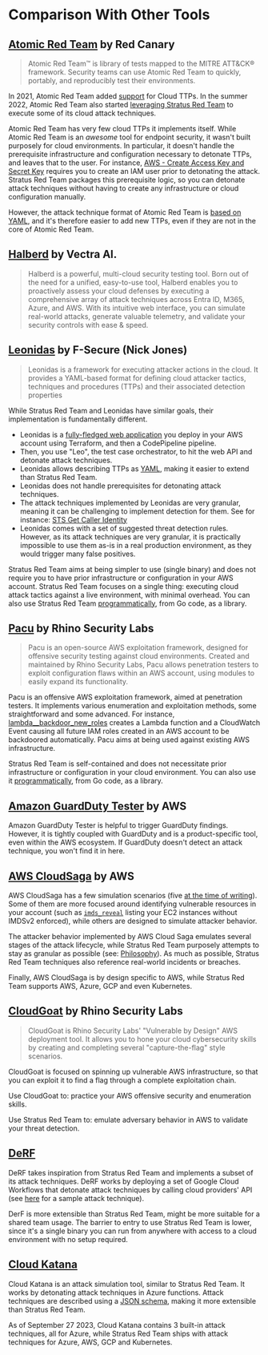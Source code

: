 # Comparison With Other Tools

## [Atomic Red Team](https://github.com/redcanaryco/atomic-red-team) by Red Canary

> Atomic Red Team™ is library of tests mapped to the MITRE ATT&CK® framework. Security teams can use Atomic Red Team to quickly, portably, and reproducibly test their environments.

In 2021, Atomic Red Team added [support](https://redcanary.com/blog/art-cloud-containers/) for Cloud TTPs. In the summer 2022, Atomic Red Team also started [leveraging Stratus Red Team](https://github.com/search?q=repo%3Aredcanaryco%2Fatomic-red-team%20%22stratus%20red%20team%22&type=code) to execute some of its cloud attack techniques.

Atomic Red Team has very few cloud TTPs it implements itself. While Atomic Red Team is an *awesome* tool for endpoint security, it wasn't built purposely for cloud environments.
In particular, it doesn't handle the prerequisite infrastructure and configuration necessary to detonate TTPs, and leaves that to the user. 
For instance, [AWS - Create Access Key and Secret Key](https://github.com/redcanaryco/atomic-red-team/blob/7576aff377781ba3546c0835e48bffc980b4cbc8/atomics/T1098.001/T1098.001.md#atomic-test-3---aws---create-access-key-and-secret-key) requires you to create an IAM user prior to detonating the attack. Stratus Red Team packages this prerequisite logic, so you can detonate attack techniques without having to create any infrastructure or cloud configuration manually.

However, the attack technique format of Atomic Red Team is [based on YAML](https://github.com/redcanaryco/atomic-red-team/blob/7576aff377781ba3546c0835e48bffc980b4cbc8/atomics/T1098.001/T1098.001.yaml#L169-L196), and it's therefore easier to add new TTPs, even if they are not in the core of Atomic Red Team.


## [Halberd](https://github.com/vectra-ai-research/Halberd) by Vectra AI.

> Halberd is a powerful, multi-cloud security testing tool. Born out of the need for a unified, easy-to-use tool, Halberd enables you to proactively assess your cloud defenses by executing a comprehensive array of attack techniques across Entra ID, M365, Azure, and AWS. With its intuitive web interface, you can simulate real-world attacks, generate valuable telemetry, and validate your security controls with ease & speed.


## [Leonidas](https://github.com/FSecureLABS/leonidas) by F-Secure (Nick Jones)

> Leonidas is a framework for executing attacker actions in the cloud. It provides a YAML-based format for defining cloud attacker tactics, techniques and procedures (TTPs) and their associated detection properties

While Stratus Red Team and Leonidas have similar goals, their implementation is fundamentally different.

- Leonidas is a [fully-fledged web application](https://github.com/FSecureLABS/leonidas/blob/master/docs/deploying-leonidas.md) you deploy in your AWS account using Terraform, and then a CodePipeline pipeline.
- Then, you use "Leo", the test case orchestrator, to hit the web API and detonate attack techniques. 
- Leonidas allows describing TTPs as [YAML](https://github.com/FSecureLABS/leonidas/blob/master/definitions/execution/modify-lambda-function-code.yml), making it easier to extend than Stratus Red Team. 
- Leonidas does not handle prerequisites for detonating attack techniques.
- The attack techniques implemented by Leonidas are very granular, meaning it can be challenging to implement detection for them. See for instance: [STS Get Caller Identity](http://detectioninthe.cloud/discovery/sts_get_caller_identity/)
- Leonidas comes with a set of suggested threat detection rules. However, as its attack techniques are very granular, it is practically impossible to use them as-is in a real production environment, as they would trigger many false positives.

Stratus Red Team aims at being simpler to use (single binary) and does not require you to have prior infrastructure or configuration in your AWS account. Stratus Red Team focuses on a single thing: executing cloud attack tactics against a live environment, with minimal overhead. You can also use Stratus Red Team [programmatically](user-guide/programmatic-usage.md), from Go code, as a library.

## [Pacu](https://github.com/RhinoSecurityLabs/pacu) by Rhino Security  Labs

> Pacu is an open-source AWS exploitation framework, designed for offensive security testing against cloud environments. Created and maintained by Rhino Security Labs, Pacu allows penetration testers to exploit configuration flaws within an AWS account, using modules to easily expand its functionality.

Pacu is an offensive AWS exploitation framework, aimed at penetration testers. It implements various enumeration and exploitation methods, some straightforward and some advanced. For instance, [lambda__backdoor_new_roles](https://github.com/RhinoSecurityLabs/pacu/blob/master/pacu/modules/lambda__backdoor_new_roles/main.py) creates a Lambda function and a CloudWatch Event causing all future IAM roles created in an AWS account to be backdoored automatically. Pacu aims at being used against existing AWS infrastructure. 

Stratus Red Team is self-contained and does not necessitate prior infrastructure or configuration in your cloud environment. You can also use it [programmatically](user-guide/programmatic-usage.md), from Go code, as a library.

## [Amazon GuardDuty Tester](https://github.com/awslabs/amazon-guardduty-tester) by AWS

Amazon GuardDuty Tester is helpful to trigger GuardDuty findings. However, it is tightly coupled with GuardDuty and is a product-specific tool, even within the AWS ecosystem.
If GuardDuty doesn't detect an attack technique, you won't find it in here.

## [AWS CloudSaga](https://github.com/awslabs/aws-cloudsaga) by AWS

AWS CloudSaga has a few simulation scenarios (five [at the time of writing](https://github.com/awslabs/aws-cloudsaga/tree/e4f065a8bb7558af94768301f41f7679ea9baa8b)). Some of them are more focused around identifying vulnerable resources in your account (such as [`imds_reveal`](https://github.com/awslabs/aws-cloudsaga/blob/e4f065a8bb7558af94768301f41f7679ea9baa8b/cloudsaga/scenarios/imds_reveal.py) listing your EC2 instances without IMDSv2 enforced), while others are designed to simulate attacker behavior.

The attacker behavior implemented by AWS Cloud Saga emulates several stages of the attack lifecycle, while Stratus Red Team purposely attempts to stay as granular as possible (see: [Philosophy](https://stratus-red-team.cloud/attack-techniques/philosophy/)). As much as possible, Stratus Red Team techniques also reference real-world incidents or breaches.

Finally, AWS CloudSaga is by design specific to AWS, while Stratus Red Team supports AWS, Azure, GCP and even Kubernetes.

## [CloudGoat](https://github.com/RhinoSecurityLabs/cloudgoat) by Rhino Security Labs

> CloudGoat is Rhino Security Labs' "Vulnerable by Design" AWS deployment tool. It allows you to hone your cloud cybersecurity skills by creating and completing several "capture-the-flag" style scenarios.

CloudGoat is focused on spinning up vulnerable AWS infrastructure, so that you can exploit it to find a flag through a complete exploitation chain.

Use CloudGoat to: practice your AWS offensive security and enumeration skills.

Use Stratus Red Team to: emulate adversary behavior in AWS to validate your threat detection.

## [DeRF](https://thederf.cloud/)

DeRF takes inspiration from Stratus Red Team and implements a subset of its attack techniques. DeRF works by deploying a set of Google Cloud Workflows that detonate attack techniques by calling cloud providers' API  (see [here](https://github.com/vectra-ai-research/derf/blob/main/attack-techniques/aws/execution/ec2-modify-user-data/attack.tf#L36) for a sample attack technique).

DerF is more extensible than Stratus Red Team, might be more suitable for a shared team usage. The barrier to entry to use Stratus Red Team is lower, since it's a single binary you can run from anywhere with access to a cloud environment with no setup required.

## [Cloud Katana](https://cloud-katana.com)

Cloud Katana is an attack simulation tool, similar to Stratus Red Team. It works by detonating attack techniques in Azure functions. Attack techniques are described using a [JSON schema](https://cloud-katana.com/learn/schema.html), making it more extensible than Stratus Red Team.

As of September 27 2023, Cloud Katana contains 3 built-in attack techniques, all for Azure, while Stratus Red Team ships with attack techniques for Azure, AWS, GCP and Kubernetes.

